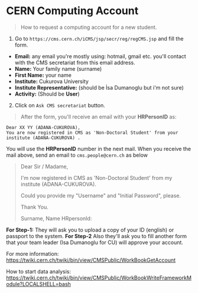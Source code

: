 # CERN Computing Account
> How to request a computing account for a new student.

1. Go to `https://cms.cern.ch/iCMS/jsp/secr/reg/regCMS.jsp` and fill the form.

- **Email:** any email you're mostly using: hotmail, gmail etc. you'll contact with the CMS secretariat from this email address. 
- **Name:** Your family name (surname)
- **First Name:** your name
- **Institute:** Cukurova University
- **Institute Representative:** (should be İsa Dumanoglu but i'm not sure)
- **Activity:** (Should be **User**)


2. Click on `Ask CMS secretariat` button.

> After the form, you'll receive an email with your **HRPersonID** as:

    Dear XX YY (ADANA-CUKUROVA),
    You are now registered in CMS as 'Non-Doctoral Student' from your institute (ADANA-CUKUROVA) .

You will use the **HRPersonID** number in the next mail.
When you receive the mail above, send an email to `cms.people@cern.ch` as below



>Dear Sir / Madame,
>
>	I'm now registered in CMS as 'Non-Doctoral Student' from my institute (ADANA-CUKUROVA).
>
>	Could you provide my "Username" and "Initial Password", please.
>
>	Thank You.
>
>Surname, Name
>HRpersonId:

**For Step-1:**
They will ask you to upload a copy of your ID (english) or passport to the system.
**For Step-2**
Also they'll ask you to fill another form that your team leader (Isa Dumanoglu for CU) will approve your account.








For more information: https://twiki.cern.ch/twiki/bin/view/CMSPublic/WorkBookGetAccount

How to start data analysis: https://twiki.cern.ch/twiki/bin/view/CMSPublic/WorkBookWriteFrameworkModule?LOCALSHELL=bash
